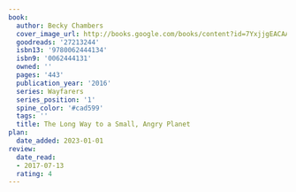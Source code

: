```yaml
---
book:
  author: Becky Chambers
  cover_image_url: http://books.google.com/books/content?id=7YxjjgEACAAJ&printsec=frontcover&img=1&zoom=1&source=gbs_api
  goodreads: '27213244'
  isbn13: '9780062444134'
  isbn9: '0062444131'
  owned: ''
  pages: '443'
  publication_year: '2016'
  series: Wayfarers
  series_position: '1'
  spine_color: '#cad599'
  tags: ''
  title: The Long Way to a Small, Angry Planet
plan:
  date_added: 2023-01-01
review:
  date_read:
  - 2017-07-13
  rating: 4
---
```

